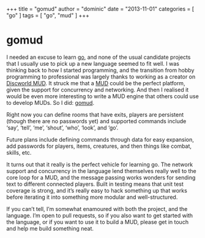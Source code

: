 +++
title = "gomud"
author = "dominic"
date = "2013-11-01"
categories = [
  "go"
]
tags = [
  "go",
  "mud"
]
+++

# gomud

I needed an excuse to learn [go](http://golang.org/), and none of the usual
candidate projects that I usually use to pick up a new language seemed to fit
well. I was thinking back to how I started programming, and the transition from
hobby programming to professional was largely thanks to working as a creator on
[Discworld MUD](http://discworld.starturtle.net/lpc/). It struck me that a
[MUD](https://en.wikipedia.org/wiki/MUD) could be the perfect platform, given
the support for concurrency and networking. And then I realised it would be even
more interesting to write a MUD engine that others could use to develop MUDs. So
I did: [gomud](http://github.com/dominichamon/gomud).

Right now you can define rooms that have exits, players are persistent (though
there are no passwords yet) and supported commands include ‘say’, ‘tell’, ‘me’,
‘shout’, ‘who’, ‘look’, and ‘go’.

Future plans include defining commands through data for easy expansion, add
passwords for players, items, creatures, and then things like combat, skills,
etc.

It turns out that it really is the perfect vehicle for learning go. The network
support and concurrency in the language lend themselves really well to the core
loop for a MUD, and the message passing works wonders for sending text to
different connected players. Built in testing means that unit test coverage is
strong, and it’s really easy to hack something up that works before iterating it
into something more modular and well-structured.

If you can’t tell, I’m somewhat enamoured with both the project, and the
language. I’m open to pull requests, so if you also want to get started with the
language, or if you want to use it to build a MUD, please get in touch and help
me build something neat.

